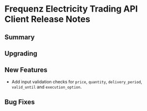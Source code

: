 # Frequenz Electricity Trading API Client Release Notes

## Summary

<!-- Here goes a general summary of what this release is about -->

## Upgrading

<!-- Here goes notes on how to upgrade from previous versions, including deprecations and what they should be replaced with -->

## New Features

- Add input validation checks for `price`, `quantity`, `delivery_period`, `valid_until` and `execution_option`.

## Bug Fixes

<!-- Here goes notable bug fixes that are worth a special mention or explanation -->
